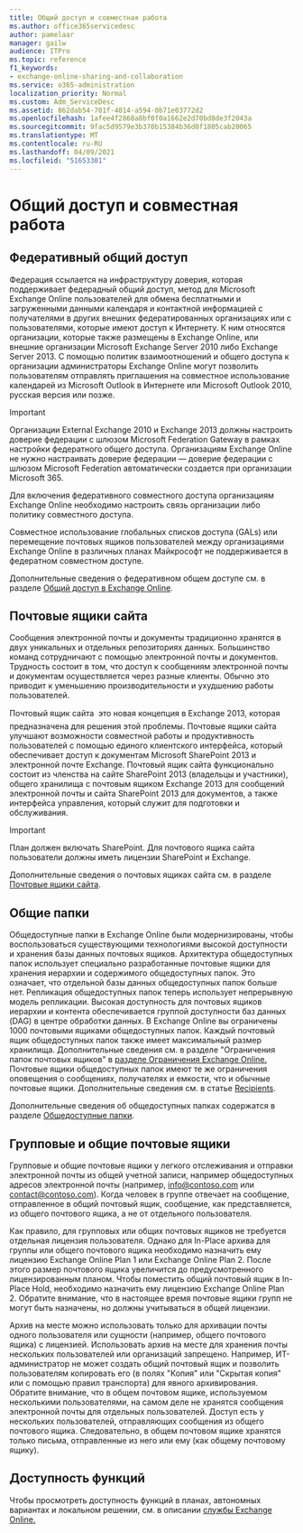 ```yaml
---
title: Общий доступ и совместная работа
ms.author: office365servicedesc
author: pamelaar
manager: gailw
audience: ITPro
ms.topic: reference
f1_keywords:
- exchange-online-sharing-and-collaboration
ms.service: o365-administration
localization_priority: Normal
ms.custom: Adm_ServiceDesc
ms.assetid: 862dab54-701f-4014-a594-0b71e03772d2
ms.openlocfilehash: 1afee4f2868a8bf0f0a1662e2d70bd8de3f2043a
ms.sourcegitcommit: 9fac5d9579e3b370b15384b36d0f1805cab20065
ms.translationtype: MT
ms.contentlocale: ru-RU
ms.lasthandoff: 04/09/2021
ms.locfileid: "51653301"
---
```

# <a name="sharing-and-collaboration"></a>Общий доступ и совместная работа

## <a name="federated-sharing"></a>Федеративный общий доступ

Федерация ссылается на инфраструктуру доверия, которая поддерживает федерадный общий доступ, метод для Microsoft Exchange Online пользователей для обмена бесплатными и загруженными данными календаря и контактной информацией с получателями в других внешних федератированных организациях или с пользователями, которые имеют доступ к Интернету. К ним относятся организации, которые также размещены в Exchange Online, или внешние организации Microsoft Exchange Server 2010 либо Exchange Server 2013. С помощью политик взаимоотношений и общего доступа к организации администраторы Exchange Online могут позволить пользователям отправлять приглашения на совместное использование календарей из Microsoft Outlook в Интернете или Microsoft Outlook 2010, русская версия или позже.
  
> [!IMPORTANT]
>  Организации External Exchange 2010 и Exchange 2013 должны настроить доверие федерации с шлюзом Microsoft Federation Gateway в рамках настройки федератного общего доступа. Организациям Exchange Online не нужно настраивать доверие федерации — доверие федерации с шлюзом Microsoft Federation автоматически создается при организации Microsoft 365. 
>
>  Для включения федеративного совместного доступа организациям Exchange Online необходимо настроить связь организации либо политику совместного доступа. 
>
>  Совместное использование глобальных списков доступа (GALs) или перемещение почтовых ящиков пользователей между организациями Exchange Online в различных планах Майкрософт не поддерживается в федератном совместном доступе. 
  
Дополнительные сведения о федеративном общем доступе см. в разделе [Общий доступ в Exchange Online](/exchange/sharing/sharing).
  
## <a name="site-mailboxes"></a>Почтовые ящики сайта

Сообщения электронной почты и документы традиционно хранятся в двух уникальных и отдельных репозиториях данных. Большинство команд сотрудничают с помощью электронной почты и документов. Трудность состоит в том, что доступ к сообщениям электронной почты и документам осуществляется через разные клиенты. Обычно это приводит к уменьшению производительности и ухудшению работы пользователей.
  
Почтовый ящик сайта  это новая концепция в Exchange 2013, которая предназначена для решения этой проблемы. Почтовые ящики сайта улучшают возможности совместной работы и продуктивность пользователей с помощью единого клиентского интерфейса, который обеспечивает доступ к документам Microsoft SharePoint 2013 и электронной почте Exchange. Почтовый ящик сайта функционально состоит из членства на сайте SharePoint 2013 (владельцы и участники), общего хранилища с почтовым ящиком Exchange 2013 для сообщений электронной почты и сайта SharePoint 2013 для документов, а также интерфейса управления, который служит для подготовки и обслуживания.
  
> [!IMPORTANT]
> План должен включать SharePoint. Для почтового ящика сайта пользователи должны иметь лицензии SharePoint и Exchange. 
  
Дополнительные сведения о почтовых ящиках сайта см. в разделе [Почтовые ящики сайта](/exchange/collaboration-exo/collaboration-exo).
  
## <a name="public-folders"></a>Общие папки

Общедоступные папки в Exchange Online были модернизированы, чтобы воспользоваться существующими технологиями высокой доступности и хранения базы данных почтовых ящиков. Архитектура общедоступных папок использует специально разработанные почтовые ящики для хранения иерархии и содержимого общедоступных папок. Это означает, что отдельной базы данных общедоступных папок больше нет. Репликация общедоступных папок теперь использует непрерывную модель репликации. Высокая доступность для почтовых ящиков иерархии и контента обеспечивается группой доступности баз данных (DAG) в центре обработки данных. В Exchange Online вы ограничены 1000 почтовыми ящиками общедоступных папок. Каждый почтовый ящик общедоступных папок также имеет максимальный размер хранилища. Дополнительные сведения см. в разделе "Ограничения папок почтовых ящиков" в [разделе Ограничения Exchange Online.](exchange-online-limits.md) Почтовые ящики общедоступных папок имеют те же ограничения оповещения о сообщениях, получателях и емкости, что и обычные почтовые ящики. Дополнительные сведения см. в статье [Recipients](recipients.md). 
  
Дополнительные сведения об общедоступных папках содержатся в разделе [Общедоступные папки](/exchange/collaboration-exo/public-folders/public-folders).
  
## <a name="group-and-shared-mailboxes"></a>Групповые и общие почтовые ящики

Групповые и общие почтовые ящики у легкого отслеживания и отправки электронной почты из общей учетной записи, например общедоступных адресов электронной почты (например, info@contoso.com или contact@contoso.com). Когда человек в группе отвечает на сообщение, отправленное в общий почтовый ящик, сообщение, как представляется, из общего почтового ящика, а не от отдельного пользователя.
  
Как правило, для групповых или общих почтовых ящиков не требуется отдельная лицензия пользователя. Однако для In-Place архива для группы или общего почтового ящика необходимо назначить ему лицензию Exchange Online Plan 1 или Exchange Online Plan 2. После этого размер почтового ящика увеличится до предусмотренного лицензированным планом. Чтобы поместить общий почтовый ящик в In-Place Hold, необходимо назначить ему лицензию Exchange Online Plan 2. Обратите внимание, что в настоящее время почтовые ящики групп не могут быть назначены, но должны учитываться в общей лицензии.
  
Архив на месте можно использовать только для архивации почты одного пользователя или сущности (например, общего почтового ящика) с лицензией. Использовать архив на месте для хранения почты нескольких пользователей или организаций запрещено. Например, ИТ-администратор не может создать общий почтовый ящик и позволить пользователям копировать его (в полях "Копия" или "Скрытая копия" или с помощью правил транспорта) для явного архивирования. Обратите внимание, что в общем почтовом ящике, используемом несколькими пользователями, на самом деле не хранятся сообщения электронной почты для отдельных пользователей. Доступ есть у нескольких пользователей, отправляющих сообщения из общего почтового ящика. Следовательно, в общем почтовом ящике хранятся только письма, отправленные из него или ему (как общему почтовому ящику).
  
## <a name="feature-availability"></a>Доступность функций

Чтобы просмотреть доступность функций в планах, автономных вариантах и локальном решении, см. в описании [службы Exchange Online.](exchange-online-service-description.md)
